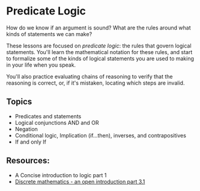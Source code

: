 # Predicate Logic

How do we know if an argument is sound? What are the rules around what kinds of statements we can make?

These lessons are focused on _predicate logic_: the rules that govern logical statements. You'll learn the mathematical notation for these rules, and start to formalize some of the kinds of logical statements you are used to making in your life when you speak.

You'll also practice evaluating chains of reasoning to verify that the reasoning is correct, or, if it's mistaken, locating which steps are invalid.

## Topics

- Predicates and statements
- Logical conjunctions AND and OR
- Negation
- Conditional logic, Implication (if...then), inverses, and contrapositives
- If and only If

## Resources:
- A Concise introduction to logic part 1
- [Discrete mathematics - an open introduction part 3.1](http://discrete.openmathbooks.org/dmoi3/sec_propositional.html)
